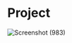 # Project
![Screenshot (983)](https://user-images.githubusercontent.com/53556890/131222694-2cc7cd3f-55eb-4ea1-8c69-cb7b09c2419f.png)
